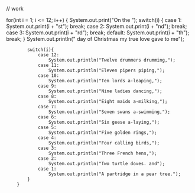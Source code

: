 // work






for(int i = 1; i <= 12; i++)
        {
            System.out.print("On the ");
            switch(i)
            {
                case 1:
                    System.out.print(i + "st");
                    break;
                case 2:
                    System.out.print(i + "nd");
                    break;
                case 3:
                    System.out.print(i + "rd");
                    break;
                default:
                    System.out.print(i + "th");
                    break;
            }
            System.out.println(" day of Christmas my true love gave to me");

            switch(i){
                case 12:
                    System.out.println("Twelve drummers drumming,");
                case 11:
                    System.out.println("Eleven pipers piping,");
                case 10:
                    System.out.println("Ten lords a-leaping,");
                case 9:
                    System.out.println("Nine ladies dancing,");
                case 8:
                    System.out.println("Eight maids a-milking,");
                case 7:
                    System.out.println("Seven swans a-swimming,");
                case 6:
                    System.out.println("Six geese a-laying,");
                case 5:
                    System.out.println("Five golden rings,");             
                case 4:
                    System.out.println("Four calling birds,");
                case 3:
                    System.out.println("Three French hens,");
                case 2:
                    System.out.println("Two turtle doves. and");
                case 1:
                    System.out.println("A partridge in a pear tree.");
            }
        }
